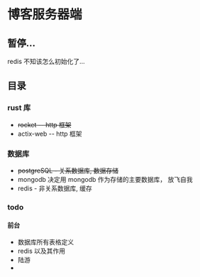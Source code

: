 # 博客服务器端

## 暂停...

redis 不知该怎么初始化了...

## 目录

### rust 库

- ~~rocket -- http 框架~~
- actix-web -- http 框架

### 数据库

- ~~postgreSQL - 关系数据库, 数据存储~~
- mongodb 决定用 mongodb 作为存储的主要数据库， 放飞自我
- redis - 非关系数据库, 缓存

### todo

#### 前台

- 数据库所有表格定义
- redis 以及其作用
- 陆游
- 